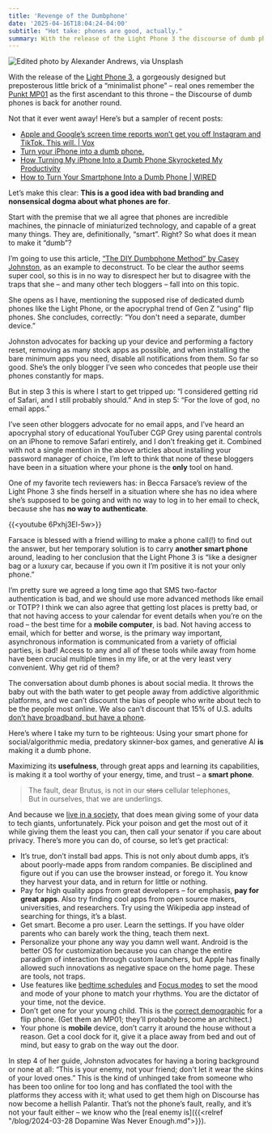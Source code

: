 ```yaml
---
title: 'Revenge of the Dumbphone'
date: '2025-04-16T18:04:24-04:00'
subtitle: "Hot take: phones are good, actually."
summary: With the release of the Light Phone 3 the discourse of dumb phones is back for another round. Smart phones are incredible tools, but maybe the way we use them is what makes dumb, so how do we make them truly smart?
---
```


![Edited photo by Alexander Andrews, via Unsplash](/images/blog/alexander-andrews-bxhYCD7cdq8-unsplash_edited.jpg)

With the release of the [Light Phone 3](https://www.thelightphone.com/lightiii), a gorgeously designed but preposterous little brick of a “minimalist phone” – real ones remember the  [Punkt MP01](https://www.punkt.ch/en/products/mp01-mobile-phone/) as the first ascendant to this throne – the Discourse of dumb phones is back for another round.

Not that it ever went away! Here’s but a sampler of recent posts:

- [Apple and Google’s screen time reports won’t get you off Instagram and TikTok. This will. | Vox](https://www.vox.com/technology/402701/screen-time-reports-instagram-tiktok-iphone)
- [Turn your iPhone into a dumb phone.](https://dumbph.com/turn-iphone-into-dumb-phone/)
- [How Turning My iPhone Into a Dumb Phone Skyrocketed My Productivity](https://www.makeuseof.com/iphone-dumb-phone-productivity-boost/?user=cmVuZWU5NjU2QGdtYWlsLmNvbQ&lctg=5f48290d0708e29e493fafae14d407eb152824cb7f5d17bb45729e5b66a92464)
- [How to Turn Your Smartphone Into a Dumb Phone | WIRED](https://www.wired.com/story/how-to-turn-your-smartphone-into-a-dumb-phone/)

Let’s make this clear: **This is a good idea with bad branding and nonsensical dogma about what phones are for**.

Start with the premise that we all agree that phones are incredible machines, the pinnacle of miniaturized technology, and capable of a great many things. They are, definitionally, “smart”. Right? So what does it mean to make it “dumb”?

I’m going to use this article, [“The DIY Dumbphone Method” by Casey Johnston](https://www.shesabeast.co/the-diy-dumbphone-method/), as an example to deconstruct. To be clear the author seems super cool, so this is in no way to disrespect her but to disagree with the traps that she – and many other tech bloggers – fall into on this topic.

She opens as I have, mentioning the supposed rise of dedicated dumb phones like the Light Phone, or the apocryphal trend of Gen Z “using” flip phones. She concludes, correctly: “You don't need a separate, dumber device.”

Johnston advocates for backing up your device and performing a factory reset, removing as many stock apps as possible, and when installing the bare minimum apps you need, disable all notifications from them. So far so good. She’s the only blogger I’ve seen who concedes that people use their phones constantly for maps.

But in step 3 this is where I start to get tripped up: “I considered getting rid of Safari, and I still probably should.” And in step 5: “For the love of god, no email apps.”

I’ve seen other bloggers advocate for no email apps, and I’ve heard an apocryphal story of educational YouTuber CGP Grey using parental controls on an iPhone to remove Safari entirely, and I don’t freaking get it.  Combined with not a single mention in the above articles about installing your password manager of choice, I’m left to think that none of these bloggers have been in a situation where your phone is the **only** tool on hand.

One of my favorite tech reviewers has: in Becca Farsace’s review of the Light Phone 3 she finds herself in a situation where she has no idea where she’s supposed to be going and with no way to log in to her email to check, because she has **no way to authenticate**.

{{<youtube 6Pxhj3El-5w>}}

Farsace is blessed with a friend willing to make a phone call(!) to find out the answer, but her temporary solution is to carry **another smart phone** around, leading to her conclusion that the Light Phone 3 is “like a designer bag or a luxury car, because if you own it I’m positive it is not your only phone.”

I’m pretty sure we agreed a long time ago that SMS two-factor authentication is bad, and we should use more advanced methods like email or TOTP? I think we can also agree that getting lost places is pretty bad, or that not having access to your calendar for event details when you’re on the road – the best time for a **mobile computer**, is bad. Not having access to email, which for better and worse, is the primary way important, asynchronous information is communicated from a variety of official parties, is bad! Access to any and all of these tools while away from home have been crucial multiple times in my life, or at the very least very convenient. Why get rid of them?

The conversation about dumb phones is about social media. It throws the baby out with the bath water to get people away from addictive algorithmic platforms, and we can’t discount the bias of people who write about tech to be the people most online. We also can’t discount that 15% of U.S. adults [don’t have broadband, but have a phone](https://www.pewresearch.org/internet/fact-sheet/mobile/).

Here’s where I take my turn to be righteous: Using your smart phone for social/algorithmic media, predatory skinner-box games, and generative AI **is** making it a dumb phone.

Maximizing its **usefulness**, through great apps and learning its capabilities, is making it a tool worthy of your energy, time, and trust – a **smart phone**.

> The fault, dear Brutus, is not in our ~~stars~~ cellular telephones, \
But in ourselves, that we are underlings.

And because we [live in a society](https://thenib.com/mister-gotcha/), that does mean giving some of your data to tech giants, unfortunately. Pick your poison and get the most out of it while giving them the least you can, then call your senator if you care about privacy. There’s more you can do, of course, so let’s get practical:

- It’s true, don’t install bad apps. This is not only about dumb apps, it’s  about poorly-made apps from random companies. Be disciplined and figure out if you can use the browser instead, or forego it. You know they harvest your data, and in return for little or nothing.
- Pay for high quality apps from great developers – for emphasis, **pay for great apps**. Also try finding cool apps from open source makers, universities, and researchers. Try using the Wikipedia app instead of searching for things, it’s a blast.
- Get smart. Become a pro user. Learn the settings. If you have older parents who can barely work the thing, teach them next.
- Personalize your phone any way you damn well want. Android is the better OS for customization because you can change the entire paradigm of interaction through custom launchers, but Apple has finally allowed such innovations as negative space on the home page. These are tools, not traps.
- Use features like [bedtime schedules](https://support.google.com/android/answer/9887159?hl=en) and [Focus modes](https://support.apple.com/guide/iphone/set-up-a-focus-iphd6288a67f/ios) to set the mood and mode of your phone to match your rhythms. You are the dictator of your time, not the device.
- Don’t get one for your young child. This is the [correct demographic](https://www.theguardian.com/lifeandstyle/2024/jan/17/cellphone-smartphone-bans-schools) for a flip phone. (Get them an MP01; they’ll probably become an architect.)
- Your phone is **mobile** device, don’t carry it around the house without a reason. Get a cool dock for it, give it a place away from bed and out of mind, but easy to grab on the way out the door.

In step 4 of her guide, Johnston advocates for having a boring background or none at all: “This is your enemy, not your friend; don't let it wear the skins of your loved ones.” This is the kind of unhinged take from someone who has been too online for too long and has conflated the tool with the platforms they access with it; what used to get them high on Discourse has now become a hellish Palantir. That’s not the phone’s fault, really, and it’s not your fault either – we know who the [real enemy is]({{<relref "/blog/2024-03-28 Dopamine Was Never Enough.md">}}).
